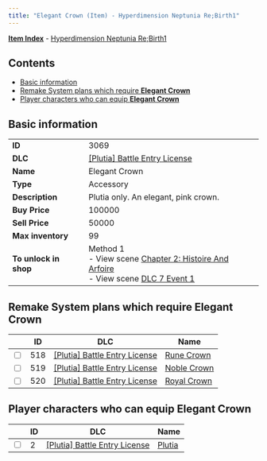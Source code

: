 ```yaml
---
title: "Elegant Crown (Item) - Hyperdimension Neptunia Re;Birth1"
---
```


[**Item Index**](/neptunia/rb1/item/index.html) - [Hyperdimension Neptunia Re;Birth1](/neptunia/rb1)

## Contents

- [Basic information](#basic-information)
- [Remake System plans which require **Elegant Crown**](#remake-system-plans-which-require-elegant-crown)
- [Player characters who can equip **Elegant Crown**](#player-characters-who-can-equip-elegant-crown)

## Basic information

|   |   |
| -- | -- |
| **ID** | 3069 |
| **DLC** | [[Plutia] Battle Entry License](/neptunia/rb1/dlc/7-plutia.html) |
| **Name** | Elegant Crown |
| **Type** | Accessory |
| **Description** | Plutia only. An elegant, pink crown. |
| **Buy Price** | 100000 |
| **Sell Price** | 50000 |
| **Max inventory** | 99 |
| **To unlock in shop** | Method 1<br />- View scene [Chapter 2: Histoire And Arfoire](/neptunia/rb1/scene/1-201-chapter-2-histoire-and-arfoire.html)<br />- View scene [DLC 7 Event 1](/neptunia/rb1/scene/7-5010-dlc-7-event-1.html) |


## Remake System plans which require **Elegant Crown**

|    | ID | DLC | Name |
| -- | -- | --- | ---- |
| <input type="checkbox" id="rb1-quest-7-518" class="trackbox" /> | 518 | [[Plutia] Battle Entry License](/neptunia/rb1/dlc/7-plutia.html) | [Rune Crown](/neptunia/rb1/quest/7-518-rune-crown.html) |
| <input type="checkbox" id="rb1-quest-7-519" class="trackbox" /> | 519 | [[Plutia] Battle Entry License](/neptunia/rb1/dlc/7-plutia.html) | [Noble Crown](/neptunia/rb1/quest/7-519-noble-crown.html) |
| <input type="checkbox" id="rb1-quest-7-520" class="trackbox" /> | 520 | [[Plutia] Battle Entry License](/neptunia/rb1/dlc/7-plutia.html) | [Royal Crown](/neptunia/rb1/quest/7-520-royal-crown.html) |


## Player characters who can equip **Elegant Crown**

|    | ID | DLC | Name |
| -- | -- | --- | ---- |
| <input type="checkbox" id="rb1-player-7-2" class="trackbox" /> | 2 | [[Plutia] Battle Entry License](/neptunia/rb1/dlc/7-plutia.html) | [Plutia](/neptunia/rb1/player/7-2-plutia.html) |
